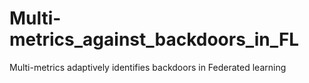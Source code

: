 # Multi-metrics_against_backdoors_in_FL
Multi-metrics adaptively identifies backdoors in Federated learning
